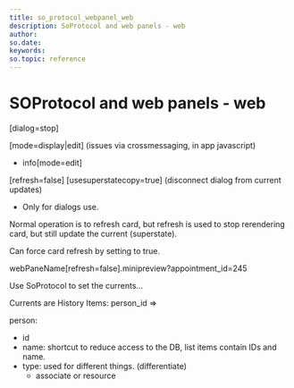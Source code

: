 ```yaml
---
title: so_protocol_webpanel_web
description: SoProtocol and web panels - web
author:
so.date:
keywords:
so.topic: reference
---
```


# SOProtocol and web panels - web

<!-- TODO rewrite -->

[dialog=stop]

[mode=display|edit] (issues via crossmessaging, in app javascript)

* info[mode=edit]

[refresh=false]
[usesuperstatecopy=true] (disconnect dialog from current updates)

* Only for dialogs use.

Normal operation is to refresh card, but refresh is used to stop
rerendering card, but still update the current (superstate).

Can force card refresh by setting to true.

webPaneName[refresh=false].minipreview?appointment_id=245

Use SoProtocol to set the currents...

Currents are History Items:
person_id =>

person:

* id
* name: shortcut to reduce access to the DB, list items contain IDs and name.
* type: used for different things. (differentiate)
  * associate or resource

<!-- Explain how to use soprotocol elements/parameters to pre-set fields in new entities, i.e.
soprotocol:document?contact_id=395678&person_id=1198581&document_id=0&task_idx=123 -->

<!-- Referenced links -->
